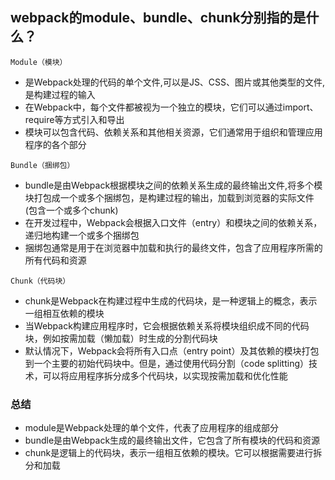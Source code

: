 ## webpack的module、bundle、chunk分别指的是什么？
`Module（模块）`
  - 是Webpack处理的代码的单个文件,可以是JS、CSS、图片或其他类型的文件,是构建过程的输入
  - 在Webpack中，每个文件都被视为一个独立的模块，它们可以通过import、require等方式引入和导出
  - 模块可以包含代码、依赖关系和其他相关资源，它们通常用于组织和管理应用程序的各个部分

`Bundle（捆绑包）`
  - bundle是由Webpack根据模块之间的依赖关系生成的最终输出文件,将多个模块打包成一个或多个捆绑包，是构建过程的输出，加载到浏览器的实际文件(包含一个或多个chunk)
  - 在开发过程中，Webpack会根据入口文件（entry）和模块之间的依赖关系，递归地构建一个或多个捆绑包
  - 捆绑包通常是用于在浏览器中加载和执行的最终文件，包含了应用程序所需的所有代码和资源

`Chunk（代码块）`
  - chunk是Webpack在构建过程中生成的代码块，是一种逻辑上的概念，表示一组相互依赖的模块
  - 当Webpack构建应用程序时，它会根据依赖关系将模块组织成不同的代码块，例如按需加载（懒加载）时生成的分割代码块
  - 默认情况下，Webpack会将所有入口点（entry point）及其依赖的模块打包到一个主要的初始代码块中。但是，通过使用代码分割（code splitting）技术，可以将应用程序拆分成多个代码块，以实现按需加载和优化性能

### 总结
- module是Webpack处理的单个文件，代表了应用程序的组成部分
- bundle是由Webpack生成的最终输出文件，它包含了所有模块的代码和资源
- chunk是逻辑上的代码块，表示一组相互依赖的模块。它可以根据需要进行拆分和加载